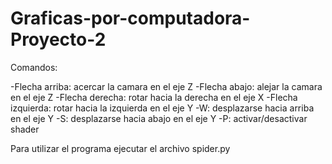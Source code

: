 # Graficas-por-computadora-Proyecto-2

Comandos:

-Flecha arriba: acercar la camara en el eje Z
-Flecha abajo: alejar la camara en el eje Z
-Flecha derecha: rotar hacia la derecha en el eje X
-Flecha izquierda: rotar hacia la izquierda en el eje Y
-W: desplazarse hacia arriba en el eje Y
-S: desplazarse hacia abajo en el eje Y
-P: activar/desactivar shader

Para utilizar el programa ejecutar el archivo spider.py
